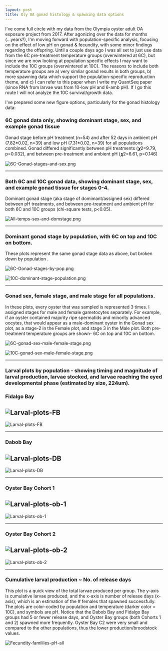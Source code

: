 ```yaml
---
layout: post
title: Oly OA gonad histology & spawning data options 
---
```


I've come full circle with my data from the Olympia oyster adult OA exposure project from 2017. After agonizing over the data for months (...years?), I'm moving forward with population-specific analysis, focusing on the effect of low pH on gonad & fecundity, with some minor findings regarding the offspring.  Until a couple days ago I was all set to just use data from the 6C pre-treatment temperature groups (overwintered at 6C), but since we are now looking at population specific effects I may want to include the 10C groups (overwintered at 10C). The reasons to include both temperature groups are a) very simliar gonad results in both groups, b) more spawning data which support the population-specific reproduction theme, and c) I can refer to this paper when I write my QuantSeq paper (since RNA from larvae was from 10-low pH and 6-amb pH). If I go this route I will not analyze the 10C survival/growth data. 

I've prepared some new figure options, particularly for the gonad histology data: 

### 6C gonad data only, showing dominant stage, sex, and example gonad tissue

Gonad stage before pH treatment (n=54) and after 52 days in ambient pH (7.82±0.02, n=39) and low pH (7.31±0.02, n=39) for all populations combined. Gonad differed significantly between pH treatments (𝝌2=9.79, p=0.032), and between pre-treatment and ambient pH (𝝌2=6.61, p=0.146) 

![6C-Gonad-stages-and-sex.png](https://github.com/laurahspencer/O.lurida_Stress/blob/master/Results/6C-Gonad-stages-and-sex.png?raw=true)

---

### Both 6C and 10C gonad data, showing dominant stage, sex, and example gonad tissue for stages 0-4. 
Dominant gonad stage (aka stage of domimant/assigned sex) differed between pH treatments, and between pre-treatment and ambient pH for both 6C and 10C groups (chi-square tests, p<0.05).

![All-temps-sex-and-domstage.png](https://github.com/laurahspencer/O.lurida_Stress/blob/master/Results/All-temps-sex-and-domstage.png?raw=true) 

---

### Dominant gonad stage by population, with 6C on top and 10C on bottom. 
These plots represent the same gonad stage data as above, but broken down by population . 

![6C-Gonad-stages-by-pop.png](https://github.com/laurahspencer/O.lurida_Stress/blob/master/Results/6C-Gonad-stages-by-pop-take2.png?raw=true)

![10C-dominant-stage-population.png](https://github.com/laurahspencer/O.lurida_Stress/blob/master/Results/10C-dominant-stage-population.png?raw=true)

---

### Gonad sex, female stage, and male stage for all populations. 
In these plots, every oyster that was sampled is represented 3 times. I assigned stages for male and female gametocytes separately. For example, if an oyster contained majority ripe spermatids and minority advanced oocytes, that would appear as a male-dominant oyster in the Gonad sex plot, as a stage-2 in the Female plot, and stage 3 in the Male plot.  Both pre-treatment temperature groups are shown- 6C on top and 10C on bottom. 

![6C-gonad-sex-male-female-stage.png](https://github.com/laurahspencer/O.lurida_Stress/blob/master/Results/6C-gonad-sex-male-female-stage.png?raw=true)

![10C-gonad-sex-male-female-stage.png](https://github.com/laurahspencer/O.lurida_Stress/blob/master/Results/10C-gonad-sex-male-female-stage.png?raw=true)

---

### Larval plots by population - showing timing and magnitude of larval production, larvae stocked, and larvae reaching the eyed developmental phase (estimated by size, 224um). 

### Fidalgo Bay 
![Larval-plots-FB](https://github.com/laurahspencer/O.lurida_Stress/blob/master/Results/Larval-plots-FB-6C.png?raw=true)
---
![Larval-plots-FB](https://github.com/laurahspencer/O.lurida_Stress/blob/master/Results/Larval-plots-FB-10C.png?raw=true)

---

### Dabob Bay 
![Larval-plots-DB](https://github.com/laurahspencer/O.lurida_Stress/blob/master/Results/Larval-plots-DB-6C.png?raw=true)
---
![Larval-plots-DB](https://github.com/laurahspencer/O.lurida_Stress/blob/master/Results/Larval-plots-DB-10C.png?raw=true)

---

### Oyster Bay Cohort 1 
![Larval-plots-ob-1](https://github.com/laurahspencer/O.lurida_Stress/blob/master/Results/Larval-plots-OB1-6C.png?raw=true)
---
![Larval-plots-ob-1](https://github.com/laurahspencer/O.lurida_Stress/blob/master/Results/Larval-plots-OB1-10C.png?raw=true)

---

### Oyster Bay Cohort 2
![Larval-plots-ob-2](https://github.com/laurahspencer/O.lurida_Stress/blob/master/Results/Larval-plots-OB2-6C.png?raw=true)
---
![Larval-plots-ob-2](https://github.com/laurahspencer/O.lurida_Stress/blob/master/Results/Larval-plots-OB2-10C.png?raw=true)

---

### Cumulative larval production ~ No. of release days 
This plot is a quick view of the total larvae produced per group.  The y-axis is cumulative larvae produced, and the x-axis is number of release days (x-axis), which is an estimation of the # females that spawned successfully. The plots are color-coded by population and temperature (darker color = 10C), and symbols are pH.  Notice that the Dabob Bay and Fidalgo Bay groups had 5 or fewer release days, and Oyster Bay groups (both Cohorts 1 and 2) spawned more frequently. Oyster Bay C2 were very small and compared to the other populations, thus the lower production/broodstock values.  

![Fecundity-famililes-pH-all](https://github.com/laurahspencer/O.lurida_Stress/blob/master/Results/Fecundity-famililes-pH-all.png?raw=true)

